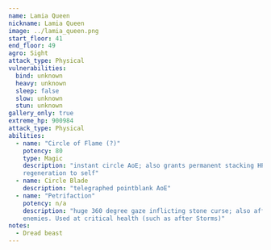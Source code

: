 ```yaml
---
name: Lamia Queen
nickname: Lamia Queen
image: ../lamia_queen.png
start_floor: 41
end_floor: 49
agro: Sight
attack_type: Physical
vulnerabilities:
  bind: unknown
  heavy: unknown
  sleep: false
  slow: unknown
  stun: unknown
gallery_only: true
extreme_hp: 900984
attack_type: Physical
abilities:
  - name: "Circle of Flame (?)"
    potency: 80
    type: Magic
    description: "instant circle AoE; also grants permanent stacking HP
    regeneration to self"
  - name: Circle Blade
    description: "telegraphed pointblank AoE"
  - name: "Petrifaction"
    potency: n/a
    description: "huge 360 degree gaze inflicting stone curse; also affects
    enemies. Used at critical health (such as after Storms)"
notes:
  - Dread beast
---
```

